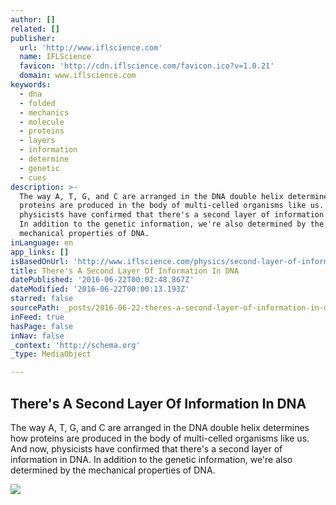 ```yaml
---
author: []
related: []
publisher:
  url: 'http://www.iflscience.com'
  name: IFLScience
  favicon: 'http://cdn.iflscience.com/favicon.ico?v=1.0.21'
  domain: www.iflscience.com
keywords:
  - dna
  - folded
  - mechanics
  - molecule
  - proteins
  - layers
  - information
  - determine
  - genetic
  - cues
description: >-
  The way A, T, G, and C are arranged in the DNA double helix determines how
  proteins are produced in the body of multi-celled organisms like us. And now,
  physicists have confirmed that there's a second layer of information in DNA.
  In addition to the genetic information, we're also determined by the
  mechanical properties of DNA.
inLanguage: en
app_links: []
isBasedOnUrl: 'http://www.iflscience.com/physics/second-layer-of-information-in-dna/'
title: There's A Second Layer Of Information In DNA
datePublished: '2016-06-22T00:02:48.867Z'
dateModified: '2016-06-22T00:00:13.193Z'
starred: false
sourcePath: _posts/2016-06-22-theres-a-second-layer-of-information-in-dna.md
inFeed: true
hasPage: false
inNav: false
_context: 'http://schema.org'
_type: MediaObject

---
```

<article style=""><h1>There's A Second Layer Of Information In DNA</h1><p>The way A, T, G, and C are arranged in the DNA double helix determines how proteins are produced in the body of multi-celled organisms like us. And now, physicists have confirmed that there's a second layer of information in DNA. In addition to the genetic information, we're also determined by the mechanical properties of DNA.</p><img src="http://cdn.iflscience.com/images/1161e0e7-06a2-54e3-8557-15f7e47ca16c/default-1465591890-cover-image.jpg" /></article>